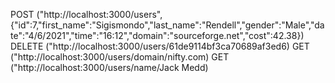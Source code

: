 POST ("http://localhost:3000/users", {"id":7,"first_name":"Sigismondo","last_name":"Rendell","gender":"Male","date":"4/6/2021","time":"16:12","domain":"sourceforge.net","cost":42.38})
DELETE ("http://localhost:3000/users/61de9114bf3ca70689af3ed6)
GET  ("http://localhost:3000/users/domain/nifty.com)
GET ("http://localhost:3000/users/name/Jack Medd)